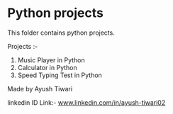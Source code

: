 # Python projects
This folder contains python projects.

Projects :-
  1) Music Player in Python
  2) Calculator in Python
  3) Speed Typing Test in Python


Made by
Ayush Tiwari

linkedin ID Link:- www.linkedin.com/in/ayush-tiwari02
